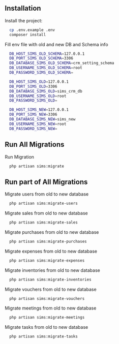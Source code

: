 
## Installation

Install the project:

```bash
  cp .env.example .env
  composer install
```
    
Fill env file with old and new DB and Schema info

```bash
  DB_HOST_SIMS_OLD_SCHEMA=127.0.0.1
  DB_PORT_SIMS_OLD_SCHEMA=3306
  DB_DATABASE_SIMS_OLD_SCHEMA=crm_setting_schema
  DB_USERNAME_SIMS_OLD_SCHEMA=root
  DB_PASSWORD_SIMS_OLD_SCHEMA=

  DB_HOST_SIMS_OLD=127.0.0.1
  DB_PORT_SIMS_OLD=3306
  DB_DATABASE_SIMS_OLD=sims_crm_db
  DB_USERNAME_SIMS_OLD=root
  DB_PASSWORD_SIMS_OLD=

  DB_HOST_SIMS_NEW=127.0.0.1
  DB_PORT_SIMS_NEW=3306
  DB_DATABASE_SIMS_NEW=sims_new
  DB_USERNAME_SIMS_NEW=root
  DB_PASSWORD_SIMS_NEW=
```

## Run All Migrations

Run Migration 
```bash
  php artisan sims:migrate
```

## Run part of All Migrations
Migrate users from old to new database
```bash
  php artisan sims:migrate-users
```
Migrate sales from old to new database
```bash
  php artisan sims:migrate-sales
```
Migrate purchases from old to new database
```bash
  php artisan sims:migrate-purchases
```
Migrate expenses from old to new database
```bash
  php artisan sims:migrate-expenses
```
Migrate inventories from old to new database
```bash
  php artisan sims:migrate-inventories
```
Migrate vouchers from old to new database
```bash
  php artisan sims:migrate-vouchers
```
Migrate meetings from old to new database
```bash
  php artisan sims:migrate-meetings
```
Migrate tasks from old to new database
```bash
  php artisan sims:migrate-tasks
```
